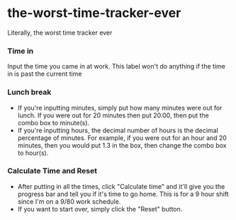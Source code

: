# the-worst-time-tracker-ever
Literally, the worst time tracker ever

### Time in
Input the time you came in at work. This label won't do anything if the time in is past the current time

### Lunch break
- If you're inputting minutes, simply put how many minutes were out for lunch. If you were out for 20 minutes then put 20.00,
  then put the combo box to minute(s).
- If you're inputting hours, the decimal number of hours is the decimal percentage of minutes. For example, if you were out for
  an hour and 20 minutes, then you would put 1.3 in the box, then change the combo box to hour(s).
  
### Calculate Time and Reset
- After putting in all the times, click "Calculate time" and it'll give you the progress bar and tell you if it's time to go
  home. This is for a 9 hour shift since I'm on a 9/80 work schedule.
- If you want to start over, simply click the "Reset" button.
